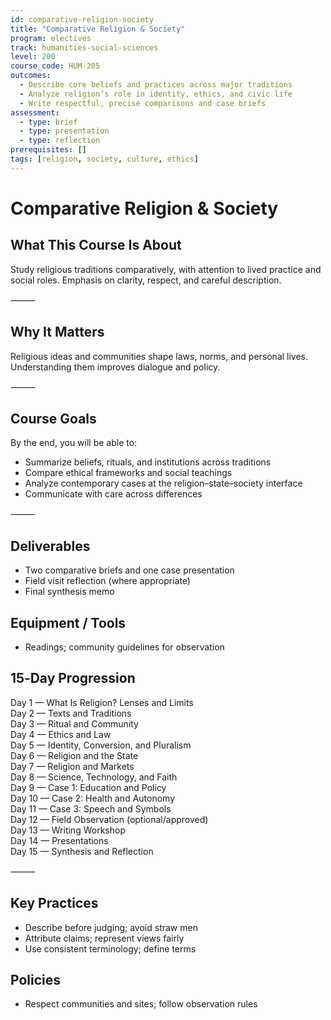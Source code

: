 ```yaml
---
id: comparative-religion-society
title: "Comparative Religion & Society"
program: electives
track: humanities-social-sciences
level: 200
course_code: HUM-205
outcomes:
  - Describe core beliefs and practices across major traditions
  - Analyze religion’s role in identity, ethics, and civic life
  - Write respectful, precise comparisons and case briefs
assessment:
  - type: brief
  - type: presentation
  - type: reflection
prerequisites: []
tags: [religion, society, culture, ethics]
---
```


# Comparative Religion & Society

## What This Course Is About
Study religious traditions comparatively, with attention to lived practice and social roles. Emphasis on clarity, respect, and careful description.

⸻

## Why It Matters
Religious ideas and communities shape laws, norms, and personal lives. Understanding them improves dialogue and policy.

⸻

## Course Goals
By the end, you will be able to:
- Summarize beliefs, rituals, and institutions across traditions
- Compare ethical frameworks and social teachings
- Analyze contemporary cases at the religion–state–society interface
- Communicate with care across differences

⸻

## Deliverables
- Two comparative briefs and one case presentation
- Field visit reflection (where appropriate)
- Final synthesis memo

## Equipment / Tools
- Readings; community guidelines for observation

## 15‑Day Progression
Day 1 — What Is Religion? Lenses and Limits  
Day 2 — Texts and Traditions  
Day 3 — Ritual and Community  
Day 4 — Ethics and Law  
Day 5 — Identity, Conversion, and Pluralism  
Day 6 — Religion and the State  
Day 7 — Religion and Markets  
Day 8 — Science, Technology, and Faith  
Day 9 — Case 1: Education and Policy  
Day 10 — Case 2: Health and Autonomy  
Day 11 — Case 3: Speech and Symbols  
Day 12 — Field Observation (optional/approved)  
Day 13 — Writing Workshop  
Day 14 — Presentations  
Day 15 — Synthesis and Reflection  

⸻

## Key Practices
- Describe before judging; avoid straw men
- Attribute claims; represent views fairly
- Use consistent terminology; define terms

## Policies
- Respect communities and sites; follow observation rules
